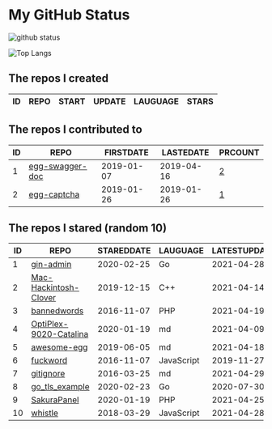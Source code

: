 # My GitHub Status

<img src="https://github-readme-stats-1.yihong0618.vercel.app/api?username=jc-lathander&show_icons=true&&&hide_title=true&count_private=true" alt="github status" />

![Top Langs](https://github-readme-stats-1.yihong0618.vercel.app/api/top-langs/?username=jc-lathander&layout=compact)

<!--START_SECTION:my_github-->
## The repos I created
| ID | REPO | START | UPDATE | LAUGUAGE | STARS |
|----|------|-------|--------|----------|-------|

## The repos I contributed to
| ID |                                REPO                                | FIRSTDATE  | LASTEDATE  |                                          PRCOUNT                                           |
|----|--------------------------------------------------------------------|------------|------------|--------------------------------------------------------------------------------------------|
|  1 | [egg-swagger-doc](https://github.com/Yanshijie-EL/egg-swagger-doc) | 2019-01-07 | 2019-04-16 | [2](https://github.com/Yanshijie-EL/egg-swagger-doc/pulls?q=is%3Apr+author%3Ajc-lathander) |
|  2 | [egg-captcha](https://github.com/Raoul1996/egg-captcha)            | 2019-01-26 | 2019-01-26 | [1](https://github.com/Raoul1996/egg-captcha/pulls?q=is%3Apr+author%3Ajc-lathander)        |

## The repos I stared (random 10)
| ID |                                   REPO                                   | STAREDDATE |  LAUGUAGE  | LATESTUPDATE |
|----|--------------------------------------------------------------------------|------------|------------|--------------|
|  1 | [gin-admin](https://github.com/LyricTian/gin-admin)                      | 2020-02-25 | Go         | 2021-04-28   |
|  2 | [Mac-Hackintosh-Clover](https://github.com/Beipy/Mac-Hackintosh-Clover)  | 2019-12-15 | C++        | 2021-04-14   |
|  3 | [bannedwords](https://github.com/spetacular/bannedwords)                 | 2016-11-07 | PHP        | 2021-04-19   |
|  4 | [OptiPlex-9020-Catalina](https://github.com/W-MS/OptiPlex-9020-Catalina) | 2020-01-19 | md         | 2021-04-09   |
|  5 | [awesome-egg](https://github.com/eggjs/awesome-egg)                      | 2019-06-05 | md         | 2021-04-18   |
|  6 | [fuckword](https://github.com/NextZeus/fuckword)                         | 2016-11-07 | JavaScript | 2019-11-27   |
|  7 | [gitignore](https://github.com/github/gitignore)                         | 2016-03-25 | md         | 2021-04-29   |
|  8 | [go_tls_example](https://github.com/michelia/go_tls_example)             | 2020-02-23 | Go         | 2020-07-30   |
|  9 | [SakuraPanel](https://github.com/ZeroDream-CN/SakuraPanel)               | 2020-01-19 | PHP        | 2021-04-25   |
| 10 | [whistle](https://github.com/avwo/whistle)                               | 2018-03-29 | JavaScript | 2021-04-28   |

<!--END_SECTION:my_github-->
